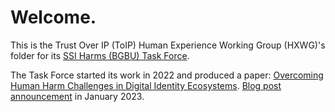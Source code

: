 # Welcome. 

This is the Trust Over IP (ToIP) Human Experience Working Group (HXWG)'s folder for its [SSI Harms (BGBU) Task Force](https://wiki.trustoverip.org/display/HOME/SSI+Harms+%28BGBU%29+Task+Force). 

The Task Force started its work in 2022 and produced a paper: [Overcoming Human Harm Challenges in Digital Identity Ecosystems](https://github.com/trustoverip/hxwg/blob/main/harms/papers/overcomingharms2022/OvercomingHumanHarmChallengesV1_22_11_16.md). [Blog post announcement](https://trustoverip.org/blog/2023/01/17/why-the-digital-identity-juggernaut-needs-safety-belts/) in January 2023. 
